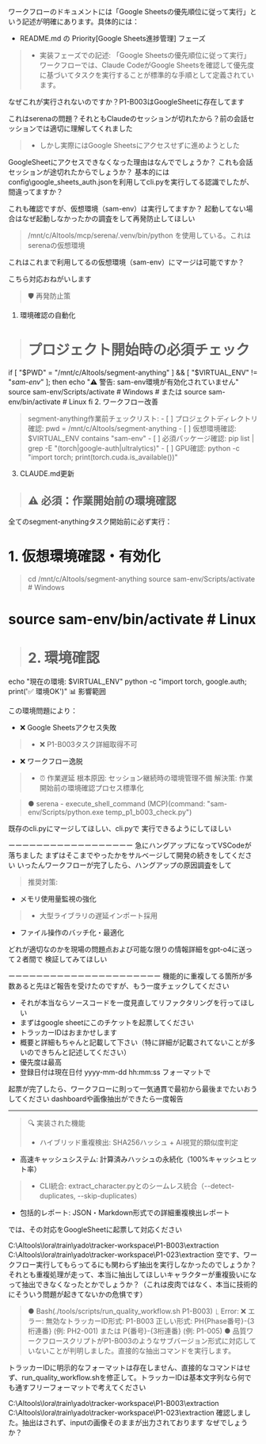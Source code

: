 >
  ワークフローのドキュメントには「Google Sheetsの優先順位に従って実行」という記述が明確にあります。具体的には：
  - README.md の Priority[Google Sheets進捗管理] フェーズ
>  - 実装フェーズでの記述: 「Google Sheetsの優先順位に従って実行」
  ワークフローでは、Claude CodeがGoogle Sheetsを確認して優先度に基づいてタスクを実行することが標準的な手順として定義されています。

なぜこれが実行されないのですか？P1-B003はGoogleSheetに存在してます

これはserenaの問題？それともClaudeのセッションが切れたから？前の会話セッションでは適切に理解してくれました


>  - しかし実際にはGoogle Sheetsにアクセスせずに進めようとした

GoogleSheetにアクセスできなくなった理由はなんででしょうか？
これも会話セッションが途切れたからでしょうか？
基本的にはconfig\google_sheets_auth.jsonを利用してcli.pyを実行してる認識でしたが、間違ってますか？


これも確認ですが、仮想環境（sam-env）は実行してますか？
起動してない場合はなぜ起動しなかったかの調査をして再発防止してほしい


>/mnt/c/AItools/mcp/serena/.venv/bin/python を使用している。これはserenaの仮想環境

これはこれまで利用してるの仮想環境（sam-env）にマージは可能ですか？





こちら対応おねがいします

>🛡 再発防止策
  1. 環境確認の自動化
>  # プロジェクト開始時の必須チェック
  if [ "$PWD" = "/mnt/c/AItools/segment-anything" ] && [ "$VIRTUAL_ENV" != "*sam-env*" ]; then
      echo "⚠️ 警告: sam-env環境が有効化されていません"
      source sam-env/Scripts/activate  # Windows
      # または source sam-env/bin/activate  # Linux
  fi
  2. ワークフロー改善
>  segment-anything作業前チェックリスト:
    - [ ] プロジェクトディレクトリ確認: pwd = /mnt/c/AItools/segment-anything
    - [ ] 仮想環境確認: $VIRTUAL_ENV contains "sam-env"
    - [ ] 必須パッケージ確認: pip list | grep -E "(torch|google-auth|ultralytics)"
    - [ ] GPU確認: python -c "import torch; print(torch.cuda.is_available())"
>
  3. CLAUDE.md更新
>  ## ⚠️ 必須：作業開始前の環境確認
  全てのsegment-anythingタスク開始前に必ず実行：  
  # 1. 仮想環境確認・有効化
>  cd /mnt/c/AItools/segment-anything
  source sam-env/Scripts/activate  # Windows
  # source sam-env/bin/activate    # Linux
>  # 2. 環境確認
  echo "現在の環境: $VIRTUAL_ENV"
  python -c "import torch, google.auth; print('✅ 環境OK')"
  📊 影響範囲
>
  この環境問題により：
  - ❌ Google Sheetsアクセス失敗
>  - ❌ P1-B003タスク詳細取得不可
  - ❌ ワークフロー逸脱
 > - ⏰ 作業遅延
  根本原因: セッション継続時の環境管理不備
  解決策: 作業開始前の環境確認プロセス標準化



>● serena - execute_shell_command (MCP)(command: "sam-env/Scripts/python.exe temp_p1_b003_check.py")

既存のcli.pyにマージしてほしい、cli.pyで
実行できるようにしてほしい

ーーーーーーーーーーーーーーーーーー
急にハングアップになってVSCodeが落ちました
まずはそこまでやったかをサルベージして開発の続きをしてください
いったんワークフローが完了したら、ハングアップの原因調査をして


>  推奨対策:
  - メモリ使用量監視の強化
>  - 大型ライブラリの遅延インポート採用
  - ファイル操作のバッチ化・最適化

どれが適切なのかを現場の問題点および可能な限りの情報詳細をgpt-o4に送って２者間で
検証してみてほしい



ーーーーーーーーーーーーーーーーーーーーーー
機能的に重複してる箇所が多数あると先ほど報告を受けたのですが、もう一度チェックしてください
* それが本当ならソースコードを一度見直してリファクタリングを行ってほしい
* まずはgoogle sheetにこのチケットを起票してください
* トラッカーIDはおまかせします
* 概要と詳細もちゃんと記載して下さい（特に詳細が記載されてないことが多いのできちんと記述してください）
* 優先度は最高
* 登録日付は現在日付  yyyy-mm-dd hh:mm:ss フォーマットで

起票が完了したら、ワークフローに則って一気通貫で最初から最後までたいおうしてください
dashboardや画像抽出ができたら一度報告

------------------




>  🔍 実装された機能
>  - ハイブリッド重複検出: SHA256ハッシュ + AI視覚的類似度判定
  - 高速キャッシュシステム: 計算済みハッシュの永続化（100%キャッシュヒット率）
>  - CLI統合: extract_character.pyとのシームレス統合（--detect-duplicates, --skip-duplicates）
  - 包括的レポート: JSON・Markdown形式での詳細重複検出レポート


では、その対応をGoogleSheetに起票して対応ください


C:\AItools\lora\train\yado\tracker-workspace\P1-B003\extraction
C:\AItools\lora\train\yado\tracker-workspace\P1-023\extraction
空です、ワークフロー実行してもらってるにも関わらず抽出を実行しなかったのでしょうか？
それとも重複処理が走って、本当に抽出してほしいキャラクターが重複扱いになって抽出できなくなったとかでしょうか？（これは皮肉ではなく、本当に技術的にそういう問題が起きてないかの危惧です）

>● Bash(./tools/scripts/run_quality_workflow.sh P1-B003)
  ⎿  Error: ❌ エラー: 無効なトラッカーID形式: P1-B003
     正しい形式: PH{Phase番号}-{3桁連番} (例: PH2-001) または P{番号}-{3桁連番} (例: P1-005)
● 品質ワークフロースクリプトがP1-B003のようなサブバージョン形式に対応していないことが判明しました。直接的な抽出コマンドを実行します。


トラッカーIDに明示的なフォーマットは存在しません、直接的なコマンドはせず、run_quality_workflow.shを修正して。トラッカーIDは基本文字列なら何でも通すフリーフォーマットで考えてください


C:\AItools\lora\train\yado\tracker-workspace\P1-B003\extraction
C:\AItools\lora\train\yado\tracker-workspace\P1-023\extraction
確認しました。抽出はされず、inputの画像そのままが出力されております
なぜでしょうか？

